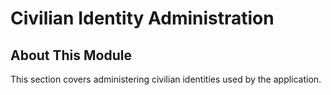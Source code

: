 # Civilian Identity Administration

## About This Module

This section covers administering civilian identities used by the application.